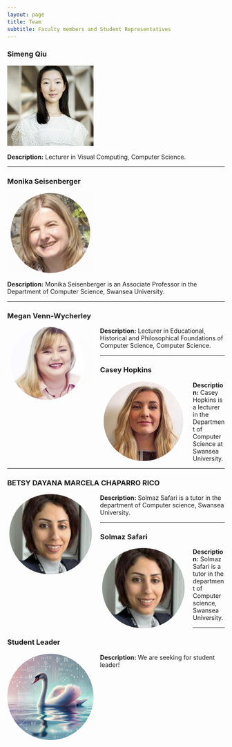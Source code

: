 ```yaml
---
layout: page
title: Team
subtitle: Faculty members and Student Representatives
---
```



### Simeng Qiu
<img src="/assets/img/s.png" alt="Name" style="width: 200px; height: auto; object-fit: cover;">

**Description:** Lecturer in Visual Computing, Computer Science.

---

### Monika Seisenberger
<img src="/assets/img/m.png" alt="Name" style="width: 200px; height: auto; object-fit: contain;">
  
**Description:** Monika Seisenberger is an Associate Professor in the Department of Computer Science, Swansea University.

---

### Megan Venn-Wycherley
<img src="/assets/img/me.png" alt="Member 3" style="width:200px;height:auto;float:left;margin-right:15px;border-radius:50%;">

**Description:** Lecturer in Educational, Historical and Philosophical Foundations of Computer Science, Computer Science.

---

### Casey Hopkins
<img src="/assets/img/c.png" alt="Member 3" style="width:200px;height:auto;float:left;margin-right:15px;border-radius:50%;">

**Description:** Casey Hopkins is a lecturer in the Department of Computer Science at Swansea University.

---

### BETSY DAYANA MARCELA CHAPARRO RICO
<img src="/assets/img/so.png" alt="Member 3" style="width:200px;height:auto;float:left;margin-right:15px;border-radius:50%;">

**Description:** Solmaz Safari is a tutor in the department of Computer science, Swansea University.

---

### Solmaz Safari
<img src="/assets/img/so.png" alt="Member 3" style="width:200px;height:auto;float:left;margin-right:15px;border-radius:50%;">

**Description:** Solmaz Safari is a tutor in the department of Computer science, Swansea University.

---

### Student Leader
<img src="/assets/img/swan.png" alt="Member 3" style="width:200px;height:auto;float:left;margin-right:15px;border-radius:50%;">
 
**Description:** We are seeking for student leader!
